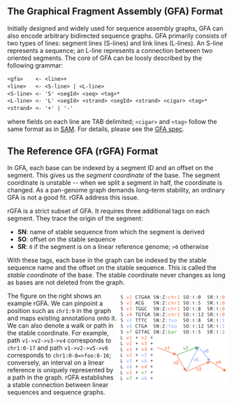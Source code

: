 ## The Graphical Fragment Assembly (GFA) Format

Initially designed and widely used for sequence assembly graphs, GFA can also
encode arbitrary bidirected sequence graphs. GFA primarily consists of two
types of lines: segment lines (S-lines) and link lines (L-lines). An S-line
represents a sequence; an L-line represents a connection between two oriented
segments. The core of GFA can be loosly described by the following grammar:

```txt
<gfa>    <- <line>+
<line>   <- <S-line> | <L-line>
<S-line> <- 'S' <segId> <seq> <tag>*
<L-line> <- 'L' <segId> <strand> <segId> <strand> <cigar> <tag>*
<strand> <- '+' | '-'
```

where fields on each line are TAB delimited; `<cigar>` and `<tag>` follow the
same format as in [SAM][sam]. For details, please see the [GFA spec][gfa1].

## The Reference GFA (rGFA) Format

In GFA, each base can be indexed by a segment ID and an offset on the segment.
This gives us the *segment coordinate* of the base. The segment coordinate is
unstable -- when we split a segment in half, the coordinate is changed. As a
pan-genome graph demands long-term stability, an ordinary GFA is not a good
fit. rGFA address this issue.

rGFA is a strict subset of GFA. It requires three additional tags on each
segment. They trace the origin of the segment:

* **SN**: name of stable sequence from which the segment is derived
* **SO**: offset on the stable sequence
* **SR**: `0` if the segment is on a linear reference genome; `>0` otherwise

With these tags, each base in the graph can be indexed by the stable sequence
name and the offset on the stable sequence. This is called the *stable
coordinate* of the base. The stable coordinate never changes as long as bases
are not deleted from the graph.

<img align="right" width="250" src="example1.png"/>

The figure on the right shows an example rGFA. We can pinpoint a position
such as `chr1:9` in the graph and maps existing annotations onto it. We can
also denote a walk or path in the stable coordinate. For example, path
`v1->v2->v3->v4` corresponds to `chr1:0-17` and path `v1->v2->v5->v6`
corresponds to `chr1:0-8=>foo:8-16`; conversely, an interval on a linear
reference is uniquely represented by a path in the graph. rGFA establishes a
stable connection between linear sequences and sequence graphs.

[sam]: https://en.wikipedia.org/wiki/SAM_(file_format)
[gfa1]: https://github.com/GFA-spec/GFA-spec/blob/master/GFA1.md
